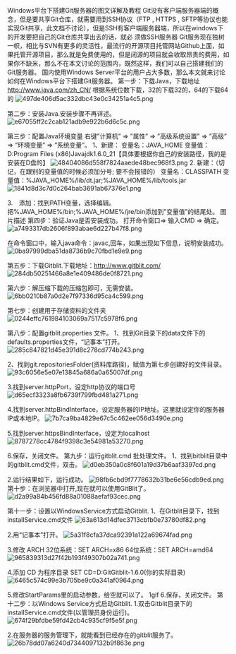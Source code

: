 
Windows平台下搭建Git服务器的图文详解及教程
Git没有客户端服务器端的概念，但是要共享Git仓库，就需要用到SSH协议（FTP , HTTPS , SFTP等协议也能实现Git共享，此文档不讨论），但是SSH有客户端服务器端，所以在windows下的开发要把自己的Git仓库共享出去的话，就必 须做SSH服务器
Git服务现在独树一帜，相比与SVN有更多的灵活性，最流行的开源项目托管网站Github上面，如果托管开源项目，那么就是免费使用的，但是闭源的项目就会收取昂贵的费用，如果你不缺米，那么不在本文讨论的范围内，既然这样，我们可以自己搭建我们的Git服务器。
国内使用Windows Server平台的用户占大多数，那么本文就来讨论如何在Windows平台下搭建Git服务器。
第一步：下载Java，下载地址 http://www.java.com/zh_CN/
根据系统位数下载，32的下载32的，64的下载64的
![497de406d5ac332dbc43e0c34251a4c5.png](../../../../_resources/497de406d5ac332dbc43e0c34251a4c5.png)

第二步：安装Java.安装步骤不再详述。
![e67055ff2c2cab121adb9e922b6d6c5c.png](../../../../_resources/e67055ff2c2cab121adb9e922b6d6c5c.png)

第三步：配置Java环境变量
右键”计算机” => ”属性” => ”高级系统设置” => ”高级” => “环境变量” => “系统变量”。
1、新建：
变量名：JAVA_HOME
变量值：D:Program Files (x86)Javajdk1.6.0_21【具体要根据你自己的安装路径，我的是安装在D盘的】
![48404086d558f7824aaede48bec968f3.png](../../../../_resources/48404086d558f7824aaede48bec968f3.png)
2. 新建：（切记，在跟别的变量值的时候必须加分号; 要不会报错的）
变量名：CLASSPATH
变量值：%JAVA_HOME%/lib/dt.jar;%JAVA_HOME%/lib/tools.jar
![1841d8d3c7d0c264bab3691ab67376e1.png](../../../../_resources/1841d8d3c7d0c264bab3691ab67376e1.png)

3.　添加：找到PATH变量，选择编辑。把%JAVA_HOME%/bin;%JAVA_HOME%/jre/bin添加到”变量值”的结尾处。 图片描述
第四步：验证Java是否安装成功。
打开命令窗口=> 输入CMD => 确定。
![a7493317db2606f893abae6d227b47f8.png](../../../../_resources/a7493317db2606f893abae6d227b47f8.png)

在命令窗口中，输入java命令：javac,回车，如果出现如下信息，说明安装成功。
![0ba97999dba51da8736b9c70fbd1e9e9.png](../../../../_resources/0ba97999dba51da8736b9c70fbd1e9e9.png)

第五步：下载Gitblit.下载地址：http://www.gitblit.com/
![284db50251466a8e1e409486de0f8721.png](../../../../_resources/284db50251466a8e1e409486de0f8721.png)

第六步：解压缩下载的压缩包即可，无需安装。
![6bb0210b87a0d2e7f97336d95ca4c599.png](../../../../_resources/6bb0210b87a0d2e7f97336d95ca4c599.png)

第七步：创建用于存储资料的文件夹
![0244effc761984103069a7517c5978f6.png](../../../../_resources/0244effc761984103069a7517c5978f6.png)

第八步：配置gitblit.properties 文件。
1、找到Git目录下的data文件下的defaults.properties文件，“记事本”打开。
![285c847821d45e391d8c278cd774b243.png](../../../../_resources/285c847821d45e391d8c278cd774b243.png)

2、找到git.repositoriesFolder(资料库路径)，赋值为第七步创建好的文件目录。
![93c6056e5e07e13845a686a0a65007df.png](../../../../_resources/93c6056e5e07e13845a686a0a65007df.png)

3.找到server.httpPort，设定http协议的端口号
![d65ecf3323a8fb6739f799fbd481a271.png](../../../../_resources/d65ecf3323a8fb6739f799fbd481a271.png)

4.找到server.httpBindInterface，设定服务器的IP地址。这里就设定你的服务器IP或本地IP。
![7b7ca9ba4829e67c5c462ee056d3490e.png](../../../../_resources/7b7ca9ba4829e67c5c462ee056d3490e.png)

5.找到server.httpsBindInterface，设定为localhost
![8787278cc4784f9398c3e54981a53270.png](../../../../_resources/8787278cc4784f9398c3e54981a53270.png)

6.保存，关闭文件。
第九步：运行gitblit.cmd 批处理文件。
1、找到bitblit目录中的gitblit.cmd文件，双击。
![d0eb350a0c8f601a19d37b6aaf3397cd.png](../../../../_resources/d0eb350a0c8f601a19d37b6aaf3397cd.png)

2.运行结果如下，运行成功。
![98fb6cbd9f7778632b31be6e56cdb9ed.png](../../../../_resources/98fb6cbd9f7778632b31be6e56cdb9ed.png)
第十步：在浏览器中打开,现在就可以使用GitBlit了。
![d2a99a84b456fd88a01088aefaf93cec.png](../../../../_resources/d2a99a84b456fd88a01088aefaf93cec.png)

第十一步：设置以WindowsService方式启动Gitblit.
1、在Gitblit目录下，找到installService.cmd文件
![63a613d14dfec3713cbfb0e73780df82.png](../../../../_resources/63a613d14dfec3713cbfb0e73780df82.png)

2.用“记事本”打开。
![5a31f8cfa37dca92391a122a69674fad.png](../../../../_resources/5a31f8cfa37dca92391a122a69674fad.png)

3.修改 ARCH
32位系统：SET ARCH=x86
64位系统：SET ARCH=amd64
![965839313d27f42b193f49307b02a741.png](../../../../_resources/965839313d27f42b193f49307b02a741.png)

4.添加 CD 为程序目录
SET CD=D:GitGitblit-1.6.0(你的实际目录)
![6465c574c99e3b705be9c0a341af0964.png](../../../../_resources/6465c574c99e3b705be9c0a341af0964.png)

5.修改StartParams里的启动参数，给空就可以了。 1gif
6.保存，关闭文件。
第十二步：以Windows Service方式启动Gitblit.
1.双击Gitblit目录下的installService.cmd文件(以管理员身份运行)。
![674f29bfdbe59fd42cb4c935cf9f5e5f.png](../../../../_resources/674f29bfdbe59fd42cb4c935cf9f5e5f.png)

2.在服务器的服务管理下，就能看到已经存在的gitblit服务了。
![26b78dd07a6240d7344097132b9f863e.png](../../../../_resources/26b78dd07a6240d7344097132b9f863e.png)
